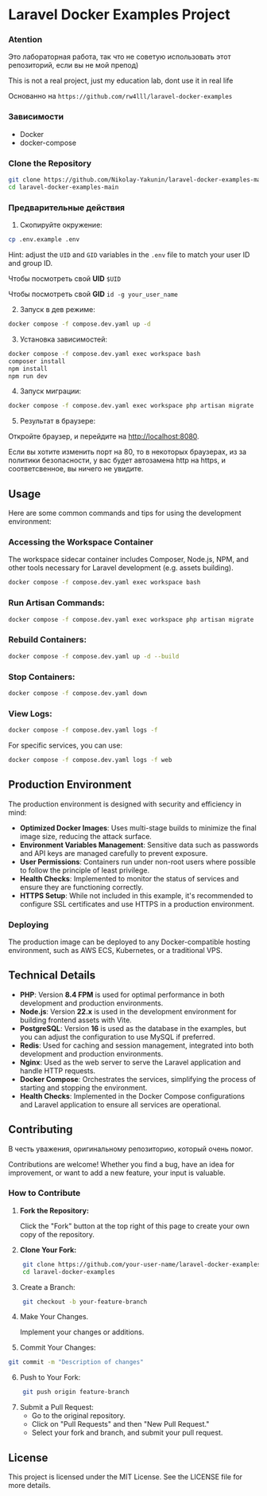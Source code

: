 # Laravel Docker Examples Project

### Atention
Это лабораторная работа, так что не советую использовать этот репозиторий, если вы не мой препод)

This is not a real project, just my education lab, dont use it in real life

Основанно на ```https://github.com/rw4lll/laravel-docker-examples```

### Зависимости

- Docker
- docker-compose

### Clone the Repository

```bash
git clone https://github.com/Nikolay-Yakunin/laravel-docker-examples-main.git
cd laravel-docker-examples-main
```

### Предварительные действия

1. Скопируйте окружение:

```bash
cp .env.example .env
```

Hint: adjust the `UID` and `GID` variables in the `.env` file to match your user ID and group ID. 

Чтобы посмотреть свой **UID** ```$UID```

Чтобы посмотреть свой **GID** ```id -g your_user_name```

2. Запуск в дев режиме:

```bash
docker compose -f compose.dev.yaml up -d
```

3. Установка зависимостей:

```bash
docker compose -f compose.dev.yaml exec workspace bash
composer install
npm install
npm run dev
```

4. Запуск миграции:

```bash
docker compose -f compose.dev.yaml exec workspace php artisan migrate
```

5. Результат в браузере:

Откройте браузер, и перейдите на [http://localhost:8080](http://localhost:8080).

Если вы хотите изменить порт на 80, то в некоторых браузерах, из за политики безопасности, у вас будет автозамена http на https, и соответсвенное, вы ничего не увидите.

## Usage

Here are some common commands and tips for using the development environment:

### Accessing the Workspace Container

The workspace sidecar container includes Composer, Node.js, NPM, and other tools necessary for Laravel development (e.g. assets building).

```bash
docker compose -f compose.dev.yaml exec workspace bash
```

### Run Artisan Commands:

```bash
docker compose -f compose.dev.yaml exec workspace php artisan migrate
```

### Rebuild Containers:

```bash
docker compose -f compose.dev.yaml up -d --build
```

### Stop Containers:

```bash
docker compose -f compose.dev.yaml down
```

### View Logs:

```bash
docker compose -f compose.dev.yaml logs -f
```

For specific services, you can use:

```bash
docker compose -f compose.dev.yaml logs -f web
```

## Production Environment

The production environment is designed with security and efficiency in mind:

- **Optimized Docker Images**: Uses multi-stage builds to minimize the final image size, reducing the attack surface.
- **Environment Variables Management**: Sensitive data such as passwords and API keys are managed carefully to prevent exposure.
- **User Permissions**: Containers run under non-root users where possible to follow the principle of least privilege.
- **Health Checks**: Implemented to monitor the status of services and ensure they are functioning correctly.
- **HTTPS Setup**: While not included in this example, it's recommended to configure SSL certificates and use HTTPS in a production environment.


### Deploying

The production image can be deployed to any Docker-compatible hosting environment, such as AWS ECS, Kubernetes, or a traditional VPS.

## Technical Details

- **PHP**: Version **8.4 FPM** is used for optimal performance in both development and production environments.
- **Node.js**: Version **22.x** is used in the development environment for building frontend assets with Vite.
- **PostgreSQL**: Version **16** is used as the database in the examples, but you can adjust the configuration to use MySQL if preferred.
- **Redis**: Used for caching and session management, integrated into both development and production environments.
- **Nginx**: Used as the web server to serve the Laravel application and handle HTTP requests.
- **Docker Compose**: Orchestrates the services, simplifying the process of starting and stopping the environment.
- **Health Checks**: Implemented in the Docker Compose configurations and Laravel application to ensure all services are operational.


## Contributing

В честь уважения, оригинальному репозиторию, который очень помог.

Contributions are welcome! Whether you find a bug, have an idea for improvement, or want to add a new feature, your input is valuable.

### How to Contribute

1. **Fork the Repository:**

   Click the "Fork" button at the top right of this page to create your own copy of the repository.

2. **Clone Your Fork:**

```bash
    git clone https://github.com/your-user-name/laravel-docker-examples.git
    cd laravel-docker-examples
```

3. Create a Branch:

```bash
    git checkout -b your-feature-branch
```

4. Make Your Changes.

    Implement your changes or additions.

5. Commit Your Changes:

```bash
git commit -m "Description of changes"
```

6. Push to Your Fork:

```bash
    git push origin feature-branch
```

7. Submit a Pull Request:
    - Go to the original repository.
    - Click on "Pull Requests" and then "New Pull Request."
    - Select your fork and branch, and submit your pull request.

## License

This project is licensed under the MIT License. See the LICENSE file for more details.
